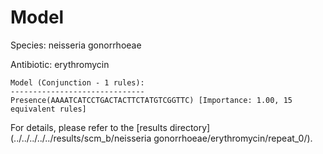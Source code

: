 
# Model

Species: neisseria gonorrhoeae

Antibiotic: erythromycin

```
Model (Conjunction - 1 rules):
------------------------------
Presence(AAAATCATCCTGACTACTTCTATGTCGGTTC) [Importance: 1.00, 15 equivalent rules]

```

For details, please refer to the [results directory](../../../../../results/scm_b/neisseria gonorrhoeae/erythromycin/repeat_0/).

